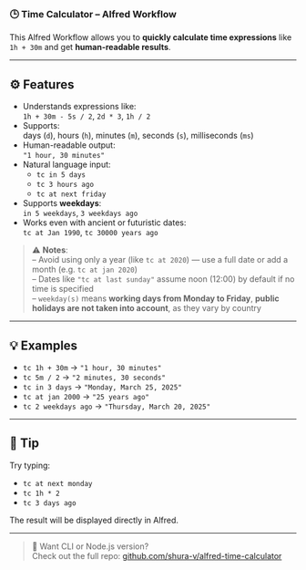 ### 🕒 **Time Calculator – Alfred Workflow**

This Alfred Workflow allows you to **quickly calculate time expressions** like `1h + 30m` and get **human-readable results**.

---

## ⚙️ Features

- Understands expressions like:  
  `1h + 30m - 5s / 2`, `2d * 3`, `1h / 2`
- Supports:  
  days (`d`), hours (`h`), minutes (`m`), seconds (`s`), milliseconds (`ms`)
- Human-readable output:  
  `"1 hour, 30 minutes"`
- Natural language input:
    - `tc in 5 days`
    - `tc 3 hours ago`
    - `tc at next friday`
- Supports **weekdays**:  
  `in 5 weekdays`, `3 weekdays ago`
- Works even with ancient or futuristic dates:  
  `tc at Jan 1990`, `tc 30000 years ago`

> ⚠️ **Notes**:  
> – Avoid using only a year (like `tc at 2020`) — use a full date or add a month (e.g. `tc at jan 2020`)  
> – Dates like `"tc at last sunday"` assume noon (12:00) by default if no time is specified  
> – `weekday(s)` means **working days from Monday to Friday**, **public holidays are not taken into account**, as they vary by country  

---

## 💡 Examples

- `tc 1h + 30m` → `"1 hour, 30 minutes"`
- `tc 5m / 2` → `"2 minutes, 30 seconds"`
- `tc in 3 days` → `"Monday, March 25, 2025"`
- `tc at jan 2000` → `"25 years ago"`
- `tc 2 weekdays ago` → `"Thursday, March 20, 2025"`

---

## 🙌 Tip

Try typing:
- `tc at next monday`
- `tc 1h * 2`
- `tc 3 days ago`

The result will be displayed directly in Alfred.

---

> 💬 Want CLI or Node.js version?  
> Check out the full repo: [github.com/shura-v/alfred-time-calculator](https://github.com/shura-v/alfred-time-calculator)
